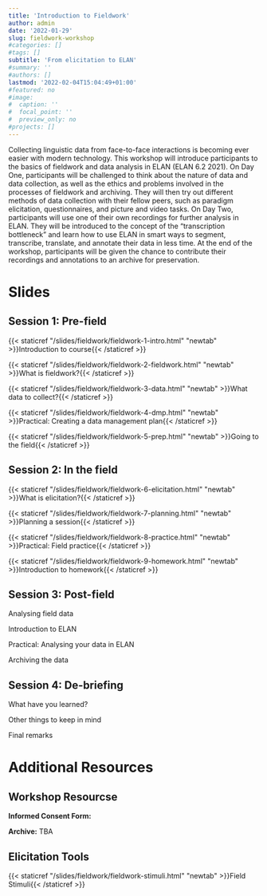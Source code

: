 ```yaml
---
title: 'Introduction to Fieldwork'
author: admin
date: '2022-01-29'
slug: fieldwork-workshop
#categories: []
#tags: []
subtitle: 'From elicitation to ELAN'
#summary: ''
#authors: []
lastmod: '2022-02-04T15:04:49+01:00'
#featured: no
#image:
#  caption: ''
#  focal_point: ''
#  preview_only: no
#projects: []
---
```


Collecting linguistic data from face-to-face interactions is becoming ever easier with modern technology. This workshop will introduce participants to the basics of fieldwork and data analysis in ELAN (ELAN 6.2 2021). On Day One, participants will be challenged to think about the nature of data and data collection, as well as the ethics and problems involved in the processes of fieldwork and archiving. They will then try out different methods of data collection with their fellow peers, such as paradigm elicitation, questionnaires, and picture and video tasks. On Day Two, participants will use one of their own recordings for further analysis in ELAN. They will be introduced to the concept of the “transcription bottleneck” and learn how to use ELAN in smart ways to segment, transcribe, translate, and annotate their data in less time. At the end of the workshop, participants will be given the chance to contribute their recordings and annotations to an archive for preservation.

# Slides

## Session 1: Pre-field

{{< staticref "/slides/fieldwork/fieldwork-1-intro.html" "newtab" >}}Introduction to course{{< /staticref >}} <br>

{{< staticref "/slides/fieldwork/fieldwork-2-fieldwork.html" "newtab" >}}What is fieldwork?{{< /staticref >}} <br>

{{< staticref "/slides/fieldwork/fieldwork-3-data.html" "newtab" >}}What data to collect?{{< /staticref >}} <br>

{{< staticref "/slides/fieldwork/fieldwork-4-dmp.html" "newtab" >}}Practical: Creating a data management plan{{< /staticref >}} <br>

{{< staticref "/slides/fieldwork/fieldwork-5-prep.html" "newtab" >}}Going to the field{{< /staticref >}}

## Session 2: In the field

{{< staticref "/slides/fieldwork/fieldwork-6-elicitation.html" "newtab" >}}What is elicitation?{{< /staticref >}} <br>

{{< staticref "/slides/fieldwork/fieldwork-7-planning.html" "newtab" >}}Planning a session{{< /staticref >}} <br>

{{< staticref "/slides/fieldwork/fieldwork-8-practice.html" "newtab" >}}Practical: Field practice{{< /staticref >}} <br>

{{< staticref "/slides/fieldwork/fieldwork-9-homework.html" "newtab" >}}Introduction to homework{{< /staticref >}}

## Session 3: Post-field

Analysing field data

Introduction to ELAN

Practical: Analysing your data in ELAN

Archiving the data

## Session 4: De-briefing

What have you learned?

Other things to keep in mind

Final remarks

# Additional Resources

## Workshop Resourcse

**Informed Consent Form:**

**Archive:** TBA

## Elicitation Tools

{{< staticref "/slides/fieldwork/fieldwork-stimuli.html" "newtab" >}}Field Stimuli{{< /staticref >}}
